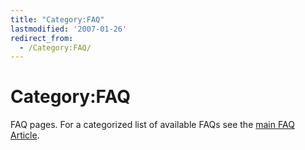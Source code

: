 ```yaml
---
title: "Category:FAQ"
lastmodified: '2007-01-26'
redirect_from:
  - /Category:FAQ/
---
```


Category:FAQ
============

FAQ pages. For a categorized list of available FAQs see the [main FAQ Article](/FAQ).

